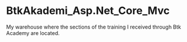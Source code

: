 # BtkAkademi_Asp.Net_Core_Mvc
 
My warehouse where the sections of the training I received through Btk Academy are located.
